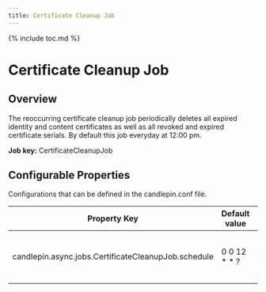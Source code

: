 ```yaml
---
title: Certificate Cleanup Job
---
```

{% include toc.md %}

# Certificate Cleanup Job

## Overview
The reoccurring certificate cleanup job periodically deletes all expired identity and content certificates as well as all revoked and expired certificate serials. By default this job everyday at 12:00 pm.

**Job key:** CertificateCleanupJob

## Configurable Properties
Configurations that can be defined in the candlepin.conf file.

| Property Key | Default value | Description |
| --- | --- | --- |
| candlepin.async.jobs.CertificateCleanupJob.schedule | 0 0 12 * * ? | Defines when to run the job (Cron job format)
